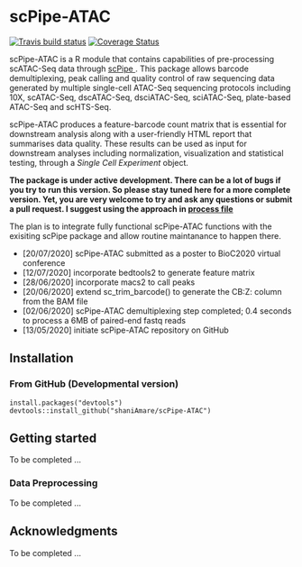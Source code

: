 # scPipe-ATAC

[![Travis build status](https://travis-ci.org/shaniAmare/scPipe-ATAC.svg?branch=master)](https://travis-ci.org/shaniAmare/scPipe-ATAC)
[![Coverage
Status](https://codecov.io/gh/shaniAmare/scPipe-ATAC/branch/master/graph/badge.svg)](https://codecov.io/gh/shaniAmare/scPipe-ATAC)

scPipe-ATAC is a R module that contains capabilities of pre-processing scATAC-Seq data through <a href=https://github.com/LuyiTian/scPipe> scPipe </a>. 
This package allows barcode demultiplexing, peak calling and quality control of raw sequencing data generated by multiple single-cell ATAC-Seq sequencing protocols including 
10X, scATAC-Seq, dscATAC-Seq, dsciATAC-Seq, sciATAC-Seq, plate-based ATAC-Seq and scHTS-Seq.

scPipe-ATAC produces a feature-barcode count matrix that is essential for downstream analysis along with a user-friendly HTML report that summarises data quality. 
These results can be used as input for downstream analyses including normalization, visualization and statistical testing, through a *Single Cell Experiment* object.

**The package is under active development. There can be a lot of bugs if you try to run this version. So please stay tuned here for a more complete version. Yet, you are very welcome to try and ask any questions or submit a pull request. I suggest using the approach in [process file](./process.R)**

The plan is to integrate fully functional scPipe-ATAC functions with the exisiting scPipe package and allow routine maintanance to happen there.

* [20/07/2020] scPipe-ATAC submitted as a poster to BioC2020 virtual conference
* [12/07/2020] incorporate bedtools2 to generate feature matrix
* [28/06/2020] incorporate macs2 to call peaks
* [20/06/2020] extend sc_trim_barcode() to generate the CB:Z: column from the BAM file
* [02/06/2020] scPipe-ATAC demultiplexing step completed; 0.4 seconds to process a 6MB of paired-end fastq reads
* [13/05/2020] initiate scPipe-ATAC repository on GitHub 

## Installation

### From GitHub (Developmental version)

```{r}
install.packages("devtools")
devtools::install_github("shaniAmare/scPipe-ATAC")
```

## Getting started

To be completed ...

### Data Preprocessing

To be completed ...

## Acknowledgments

To be completed ...
